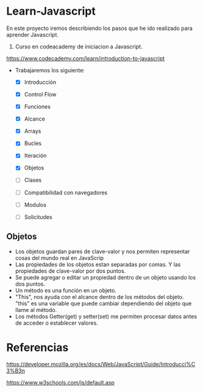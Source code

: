 # Learn-Javascript

En este proyecto iremos describiendo los pasos que he ido realizado para aprender Javascript.


1. Curso en codeacademy de iniciacion a Javascript.

https://www.codecademy.com/learn/introduction-to-javascript

- Trabajaremos los siguiente:
    - [x] Introducción
    - [x] Control Flow
    - [x] Funciones
    - [x] Alcance
    - [x] Arrays
    - [x] Bucles
    - [x] Iteración
    - [x] Objetos
    - [ ] Clases
    - [ ] Compatibilidad con navegadores
    - [ ] Modulos
    - [ ] Solicitudes


Objetos
-------
* Los objetos guardan pares de clave-valor y nos permiten representar cosas del mundo real en JavaScrip
* Las propiedades de los objetos estan separadas por comas. Y las propiedades de clave-valor por dos puntos.
* Se puede agregar o editar un propiedad dentro de un objeto usando los dos puntos.
* Un método es una función en un objeto.
* "This", nos ayuda con el alcance dentro de los métodos del objeto. "this" es una variable que puede cambiar dependiendo del objeto que llame al método.
* Los métodos Getter(get) y setter(set) me permiten procesar datos antes de acceder o establecer valores. 


# Referencias 

https://developer.mozilla.org/es/docs/Web/JavaScript/Guide/Introducci%C3%B3n

https://www.w3schools.com/js/default.asp
